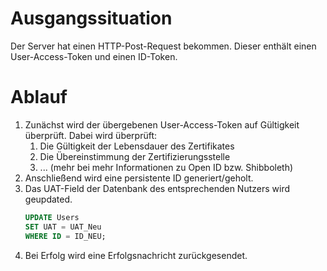 # Ausgangssituation
Der Server hat einen HTTP-Post-Request bekommen.
Dieser enthält einen User-Access-Token und einen ID-Token.

# Ablauf
1. Zunächst wird der übergebenen User-Access-Token auf Gültigkeit überprüft. Dabei wird überprüft:
    1. Die Gültigkeit der Lebensdauer des Zertifikates
    2. Die Übereinstimmung der Zertifizierungsstelle
    3. ... (mehr bei mehr Informationen zu Open ID bzw. Shibboleth)
2. Anschließend wird eine persistente ID generiert/geholt.
3. Das UAT-Field der Datenbank des entsprechenden Nutzers wird geupdated.
   ```sql
   UPDATE Users
   SET UAT = UAT_Neu
   WHERE ID = ID_NEU;
   ```
4. Bei Erfolg wird eine Erfolgsnachricht zurückgesendet.